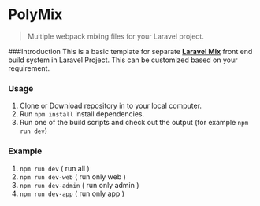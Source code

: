 PolyMix
===

> Multiple webpack mixing files for your Laravel project. 

###Introduction
This is a basic template for separate [__Laravel Mix__](https://github.com/JeffreyWay/laravel-mix) front end build system in Laravel Project. This can be customized based on your requirement.



### Usage

1. Clone or Download repository in to your local computer.
2. Run `npm install` install dependencies.
3. Run one of the build scripts and check out the output (for example `npm run dev`)

### Example

1. `npm run dev` ( run all )
2. `npm run dev-web` ( run only web )
3. `npm run dev-admin` ( run only admin )
3. `npm run dev-app` ( run only app )
